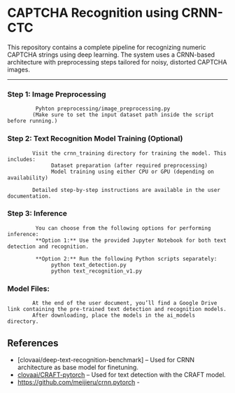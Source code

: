 # CAPTCHA Recognition using CRNN-CTC

This repository contains a complete pipeline for recognizing numeric CAPTCHA strings using deep learning. The system uses a CRNN-based architecture with preprocessing steps tailored for noisy, distorted CAPTCHA images.

---
###  Step 1: Image Preprocessing
             Pyhton preprocessing/image_preprocessing.py 
            (Make sure to set the input dataset path inside the script before running.)

###  Step 2: Text Recognition Model Training (Optional)
            Visit the crnn_training directory for training the model. This includes:
                  Dataset preparation (after required preprocessing)
                  Model training using either CPU or GPU (depending on availability)

            Detailed step-by-step instructions are available in the user documentation.

### Step 3: Inference
             You can choose from the following options for performing inference:
             **Option 1:** Use the provided Jupyter Notebook for both text detection and recognition.

             **Option 2:** Run the following Python scripts separately:
                  python text_detection.py
                  python text_recognition_v1.py

###  Model Files:
            At the end of the user document, you’ll find a Google Drive link containing the pre-trained text detection and recognition models.
            After downloading, place the models in the ai_models directory.


## References

- [clovaai/deep-text-recognition-benchmark] – Used for CRNN architecture as base model for finetuning.
- [clovaai/CRAFT-pytorch](https://github.com/clovaai/CRAFT-pytorch) – Used for text detection with the CRAFT model.
- https://github.com/meijieru/crnn.pytorch   - 
